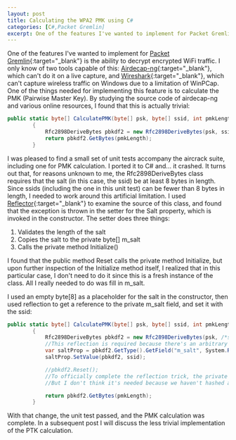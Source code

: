 ```yaml
---
layout: post
title: Calculating the WPA2 PMK using C#
categories: [C#,Packet Gremlin]
excerpt: One of the features I've wanted to implement for Packet Gremlin is the ability to decrypt encrypted WiFi traffic. I only know of two tools capable of this\: Airdecap-ng, which can't do it on a live capture, and Wireshark, which can't capture wireless traffic on Windows due to a limitation of WinPCap. One of the things needed for implementing this feature is to calculate the Pairwise Master Key. By studying the source code of airdecap-ng and various online resources, I found that this is actually trivial.
---
```


One of the features I've wanted to implement for [Packet Gremlin](https://github.com/SapientGuardian/LibPacketGremlin){:target="_blank"} is the ability to decrypt encrypted WiFi traffic. I only know of two tools capable of this: [Airdecap-ng](http://www.aircrack-ng.org/doku.php?id=airdecap-ng){:target="_blank"}, which can't do it on a live capture, and [Wireshark](http://www.wireshark.org){:target="_blank"}, which can't capture wireless traffic on Windows due to a limitation of WinPCap. One of the things needed for implementing this feature is to calculate the PMK (Pairwise Master Key). By studying the source code of airdecap-ng and various online resources, I found that this is actually trivial:

```cs
public static byte[] CalculatePMK(byte[] psk, byte[] ssid, int pmkLength = 32)
        {
            Rfc2898DeriveBytes pbkdf2 = new Rfc2898DeriveBytes(psk, ssid, 4096);
            return pbkdf2.GetBytes(pmkLength);
        }
```

I was pleased to find a small set of unit tests accompany the aircrack suite, including one for PMK calculation. I ported it to C# and... it crashed. It turns out that, for reasons unknown to me, the Rfc2898DeriveBytes class requires that the salt (in this case, the ssid) be at least 8 bytes in length. Since ssids (including the one in this unit test) can be fewer than 8 bytes in length, I needed to work around this artificial limitation. I used [Reflector](https://www.red-gate.com/products/dotnet-development/reflector/){:target="_blank"} to examine the source of this class, and found that the exception is thrown in the setter for the Salt property, which is invoked in the constructor. The setter does three things:

1. Validates the length of the salt
2. Copies the salt to the private byte[] m_salt
3. Calls the private method Initialize()

I found that the public method Reset calls the private method Initialize, but upon further inspection of the Initialize method itself, I realized that in this particular case, I don't need to do it since this is a fresh instance of the class. All I really needed to do was fill in m_salt.

I used an empty byte[8] as a placeholder for the salt in the constructor, then used reflection to get a reference to the private m_salt field, and set it with the ssid:

```cs
public static byte[] CalculatePMK(byte[] psk, byte[] ssid, int pmkLength = 32)
        {
            Rfc2898DeriveBytes pbkdf2 = new Rfc2898DeriveBytes(psk, /*ssid*/ new byte[8], 4096);
            //This reflection is required because there's an arbitrary restriction that the salt must be at least 8 bytes
            var saltProp = pbkdf2.GetType().GetField("m_salt", System.Reflection.BindingFlags.NonPublic | System.Reflection.BindingFlags.Instance);
            saltProp.SetValue(pbkdf2, ssid);

            //pbkdf2.Reset(); 
            //To officially complete the reflection trick, the private method Initialize() should be called. That's all Reset() does. 
            //But I don't think it's needed because we haven't hashed anything yet.

            return pbkdf2.GetBytes(pmkLength);
        }
```

With that change, the unit test passed, and the PMK calculation was complete. In a subsequent post I will discuss the less trivial implementation of the PTK calculation.